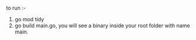 to run :-
1. go mod tidy
2. go build main.go, you will see a binary inside your root folder with name main.